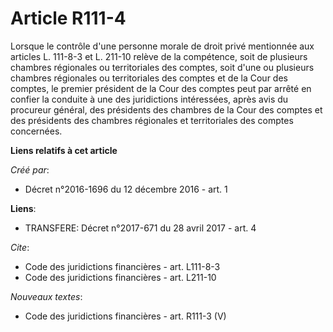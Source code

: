 # Article R111-4

Lorsque le contrôle d'une personne morale de droit privé mentionnée aux articles L. 111-8-3 et L. 211-10 relève de la
compétence, soit de plusieurs chambres régionales ou territoriales des comptes, soit d'une ou plusieurs chambres régionales
ou territoriales des comptes et de la Cour des comptes, le premier président de la Cour des comptes peut par arrêté en
confier la conduite à une des juridictions intéressées, après avis du procureur général, des présidents des chambres de la
Cour des comptes et des présidents des chambres régionales et territoriales des comptes concernées.

**Liens relatifs à cet article**

_Créé par_:

  - Décret n°2016-1696 du 12 décembre 2016 - art. 1

**Liens**:

  - TRANSFERE: Décret n°2017-671 du 28 avril 2017 - art. 4

_Cite_:

  - Code des juridictions financières - art. L111-8-3
  - Code des juridictions financières - art. L211-10

_Nouveaux textes_:

  - Code des juridictions financières - art. R111-3 (V)
